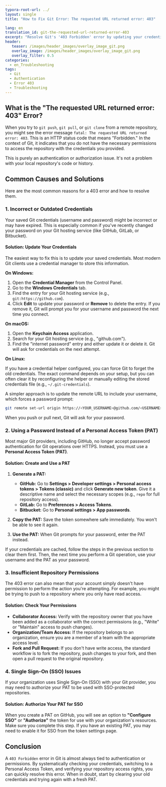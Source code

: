 ```yaml
---
typora-root-url: ../
layout: single
title: "How to Fix Git Error: The requested URL returned error: 403"

lang: en
translation_id: git-the-requested-url-returned-error-403
excerpt: "Resolve Git's '403 Forbidden' error by updating your credentials, using a personal access token (PAT), or checking your repository permissions. Learn the steps to fix this common authentication issue."
header:
   teaser: /images/header_images/overlay_image_git.png
   overlay_image: /images/header_images/overlay_image_git.png
   overlay_filter: 0.5
categories:
  - en_Troubleshooting
tags:
  - Git
  - Authentication
  - Error 403
  - Troubleshooting
---
```


## What is the "The requested URL returned error: 403" Error?

When you try to `git push`, `git pull`, or `git clone` from a remote repository, you might see the error message `fatal: The requested URL returned error: 403`. This is an HTTP status code that means "Forbidden." In the context of Git, it indicates that you do not have the necessary permissions to access the repository with the credentials you provided.

This is purely an authentication or authorization issue. It's not a problem with your local repository's code or history.

## Common Causes and Solutions

Here are the most common reasons for a 403 error and how to resolve them.

### 1. Incorrect or Outdated Credentials

Your saved Git credentials (username and password) might be incorrect or may have expired. This is especially common if you've recently changed your password on your Git hosting service (like GitHub, GitLab, or Bitbucket).

#### Solution: Update Your Credentials

The easiest way to fix this is to update your saved credentials. Most modern Git clients use a credential manager to store this information.

**On Windows:**

1.  Open the **Credential Manager** from the Control Panel.
2.  Go to the **Windows Credentials** tab.
3.  Find the entry for your Git hosting service (e.g., `git:https://github.com`).
4.  Click **Edit** to update your password or **Remove** to delete the entry. If you remove it, Git will prompt you for your username and password the next time you connect.

**On macOS:**

1.  Open the **Keychain Access** application.
2.  Search for your Git hosting service (e.g., "github.com").
3.  Find the "internet password" entry and either update it or delete it. Git will ask for credentials on the next attempt.

**On Linux:**

If you have a credential helper configured, you can force Git to forget the old credentials. The exact command depends on your setup, but you can often clear it by reconfiguring the helper or manually editing the stored credentials file (e.g., `~/.git-credentials`).

A simpler approach is to update the remote URL to include your username, which forces a password prompt:

```bash
git remote set-url origin https://<YOUR_USERNAME>@github.com/<USERNAME>/<REPO>.git
```

When you push or pull next, Git will ask for your password.

### 2. Using a Password Instead of a Personal Access Token (PAT)

Most major Git providers, including GitHub, no longer accept password authentication for Git operations over HTTPS. Instead, you must use a **Personal Access Token (PAT)**.

#### Solution: Create and Use a PAT

1.  **Generate a PAT:**
    *   **GitHub:** Go to **Settings > Developer settings > Personal access tokens > Tokens (classic)** and click **Generate new token**. Give it a descriptive name and select the necessary scopes (e.g., `repo` for full repository access).
    *   **GitLab:** Go to **Preferences > Access Tokens**.
    *   **Bitbucket:** Go to **Personal settings > App passwords**.

2.  **Copy the PAT:** Save the token somewhere safe immediately. You won't be able to see it again.

3.  **Use the PAT:** When Git prompts for your password, enter the PAT instead.

If your credentials are cached, follow the steps in the previous section to clear them first. Then, the next time you perform a Git operation, use your username and the PAT as your password.

### 3. Insufficient Repository Permissions

The 403 error can also mean that your account simply doesn't have permission to perform the action you're attempting. For example, you might be trying to push to a repository where you only have read access.

#### Solution: Check Your Permissions

*   **Collaborator Access:** Verify with the repository owner that you have been added as a collaborator with the correct permissions (e.g., "Write" or "Maintain" access to push changes).
*   **Organization/Team Access:** If the repository belongs to an organization, ensure you are a member of a team with the appropriate access level.
*   **Fork and Pull Request:** If you don't have write access, the standard workflow is to fork the repository, push changes to your fork, and then open a pull request to the original repository.

### 4. Single Sign-On (SSO) Issues

If your organization uses Single Sign-On (SSO) with your Git provider, you may need to authorize your PAT to be used with SSO-protected repositories.

#### Solution: Authorize Your PAT for SSO

When you create a PAT on GitHub, you will see an option to **"Configure SSO"** or **"Authorize"** the token for use with your organization's resources. Make sure you complete this step. If you have an existing PAT, you may need to enable it for SSO from the token settings page.

## Conclusion

A `403 Forbidden` error in Git is almost always tied to authentication or permissions. By systematically checking your credentials, switching to a Personal Access Token, and verifying your repository access rights, you can quickly resolve this error. When in doubt, start by clearing your old credentials and trying again with a fresh PAT.
